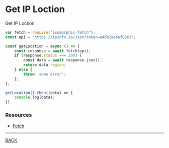 # Get IP Loction

Get IP Loction
```javascript
var fetch = require("isomorphic-fetch");
const api = 'https://ipinfo.io/json?token=e4db2aebef0663';

const getLocation = async () => {
    const response = await fetch(api);
    if (response.status === 200) {
        const data = await response.json();
        return data.region;
    } else {
        throw 'some error';
    };
};

getLocation().then((data) => {
    console.log(data);
})
```
### Resources
-   [Fetch](https://developer.mozilla.org/en-US/docs/Web/API/Fetch_API)
---
[BACK](../README.md)